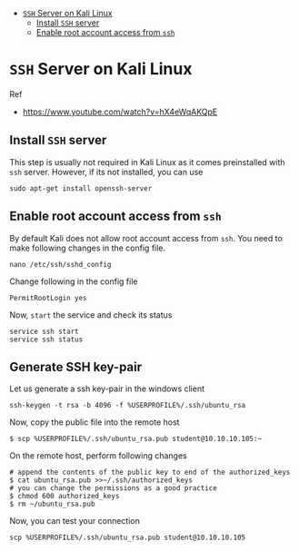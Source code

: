 * [`SSH` Server on Kali Linux](#ssh-server-on-kali-linux)
  * [Install `SSH` server](#install-ssh-server)
  * [Enable root account access from `ssh`](#enable-root-account-access-from-ssh)

# `SSH` Server on Kali Linux
Ref
* <https://www.youtube.com/watch?v=hX4eWqAKQpE>

## Install `SSH` server
This step is usually not required in Kali Linux as it comes preinstalled with `ssh` server. However, if its not installed, you can use
```
sudo apt-get install openssh-server
```
## Enable root account access from `ssh`
By default Kali does not allow root account access from `ssh`. You need to make following changes in the config file.
```
nano /etc/ssh/sshd_config
```
Change following in the config file
```
PermitRootLogin yes
```
Now, `start` the service and check its status
```
service ssh start
service ssh status
```

## Generate SSH key-pair
Let us generate a ssh key-pair in the windows client
```
ssh-keygen -t rsa -b 4096 -f %USERPROFILE%/.ssh/ubuntu_rsa
```
Now, copy the public file into the remote host
```
$ scp %USERPROFILE%/.ssh/ubuntu_rsa.pub student@10.10.10.105:~
```
On the remote host, perform following changes
```
# append the contents of the public key to end of the authorized_keys
$ cat ubuntu_rsa.pub >>~/.ssh/authorized_keys
# you can change the permissions as a good practice
$ chmod 600 authorized_keys
$ rm ~/ubuntu_rsa.pub
```
Now, you can test your connection
```
scp %USERPROFILE%/.ssh/ubuntu_rsa.pub student@10.10.10.105
```
